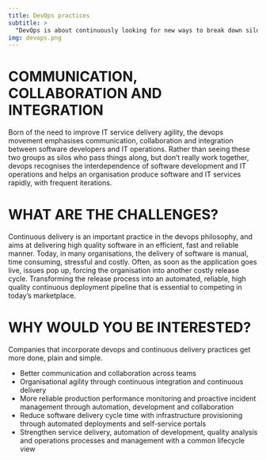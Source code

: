 ```yaml
---
title: DevOps practices
subtitle: >
  "DevOps is about continuously looking for new ways to break down silos, remove bottlenecks, and eliminate inefficiencies — all while holding ourselves to a higher standard of software quality and reliability".
img: devops.png
---
```


# COMMUNICATION, COLLABORATION AND INTEGRATION

Born of the need to improve IT service delivery agility, the devops movement emphasises communication, collaboration and integration between software developers and IT operations. Rather than seeing these two groups as silos who pass things along, but don’t really work together, devops recognises the interdependence of software development and IT operations and helps an organisation produce software and IT services rapidly, with frequent iterations.


# WHAT ARE THE CHALLENGES?

Continuous delivery is an important practice in the devops philosophy, and aims at delivering high quality software in an efficient, fast and reliable manner. Today, in many organisations, the delivery of software is manual, time consuming, stressful and costly. Often, as soon as the application goes live, issues pop up, forcing the organisation into another costly release cycle. Transforming the release process into an automated, reliable, high quality continuous deployment pipeline that is essential to competing in today’s marketplace.

# WHY WOULD YOU BE INTERESTED?

Companies that incorporate devops and continuous delivery practices get more done, plain and simple.

* Better communication and collaboration across teams
* Organisational agility through continuous integration and continuous delivery
* More reliable production performance monitoring and proactive incident management through automation, development and collaboration
* Reduce software delivery cycle time with infrastructure provisioning through automated deployments and self-service portals
* Strengthen service delivery, automation of development, quality analysis and operations processes and management with a common lifecycle view
